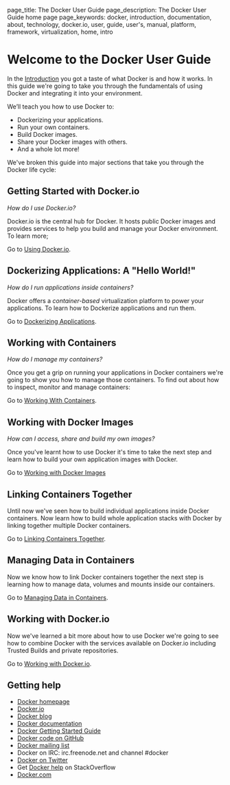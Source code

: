 page_title: The Docker User Guide
page_description: The Docker User Guide home page
page_keywords: docker, introduction, documentation, about, technology, docker.io, user, guide, user's, manual, platform, framework, virtualization, home, intro

# Welcome to the Docker User Guide

In the [Introduction](/) you got a taste of what Docker is and how it
works. In this guide we're going to take you through the fundamentals of
using Docker and integrating it into your environment.

We’ll teach you how to use Docker to:

* Dockerizing your applications.
* Run your own containers.
* Build Docker images.
* Share your Docker images with others.
* And a whole lot more!

We've broken this guide into major sections that take you through
the Docker life cycle:

## Getting Started with Docker.io

*How do I use Docker.io?*

Docker.io is the central hub for Docker. It hosts public Docker images
and provides services to help you build and manage your Docker
environment. To learn more;

Go to [Using Docker.io](/userguide/dockerio).

## Dockerizing Applications: A "Hello World!"

*How do I run applications inside containers?*

Docker offers a *container-based* virtualization platform to power your
applications. To learn how to Dockerize applications and run them.

Go to [Dockerizing Applications](/userguide/dockerizing).

## Working with Containers

*How do I manage my containers?*

Once you get a grip on running your applications in Docker containers
we're going to show you how to manage those containers. To find out
about how to inspect, monitor and manage containers:

Go to [Working With Containers](/userguide/usingdocker).

## Working with Docker Images

*How can I access, share and build my own images?*

Once you've learnt how to use Docker it's time to take the next step and
learn how to build your own application images with Docker.

Go to [Working with Docker Images](/userguide/dockerimages)

## Linking Containers Together

Until now we've seen how to build individual applications inside Docker
containers. Now learn how to build whole application stacks with Docker
by linking together multiple Docker containers.

Go to [Linking Containers Together](/userguide/dockerlinks).

## Managing Data in Containers

Now we know how to link Docker containers together the next step is
learning how to manage data, volumes and mounts inside our containers.

Go to [Managing Data in Containers](/userguide/dockervolumes).

## Working with Docker.io

Now we've learned a bit more about how to use Docker we're going to see
how to combine Docker with the services available on Docker.io including
Trusted Builds and private repositories.

Go to [Working with Docker.io](/userguide/dockerrepos).

## Getting help

* [Docker homepage](http://www.docker.io/)
* [Docker.io](http://index.docker.io)
* [Docker blog](http://blog.docker.io/)
* [Docker documentation](http://docs.docker.io/)
* [Docker Getting Started Guide](http://www.docker.io/gettingstarted/)
* [Docker code on GitHub](https://github.com/dotcloud/docker)
* [Docker mailing
  list](https://groups.google.com/forum/#!forum/docker-user)
* Docker on IRC: irc.freenode.net and channel #docker
* [Docker on Twitter](http://twitter.com/docker)
* Get [Docker help](http://stackoverflow.com/search?q=docker) on
  StackOverflow
* [Docker.com](http://www.docker.com/)


